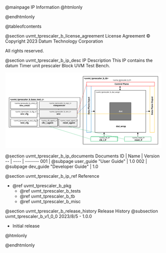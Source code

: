 @mainpage IP Information
@htmlonly
<div class="autonumbering">
@endhtmlonly


@tableofcontents


@section uvmt_tprescaler_b_license_agreement License Agreement
© Copyright 2023 Datum Technology Corporation

All rights reserved.


@section uvmt_tprescaler_b_ip_desc IP Description
This IP contains the datum Timer unit prescaler Block UVM Test Bench.

![Timer unit prescaler Block UVM Test Bench Block Diagram](tb_block_diagram.svg)


@section uvmt_tprescaler_b_ip_documents Documents
ID | Name | Version
-- | ---- | -------
001 | @subpage user_guide "User Guide" | 1.0
002 | @subpage dev_guide "Developer Guide" | 1.0


@section uvmt_tprescaler_b_ip_ref Reference
 * @ref uvmt_tprescaler_b_pkg
   * @ref uvmt_tprescaler_b_tests
   * @ref uvmt_tprescaler_b_tb
   * @ref uvmt_tprescaler_b_misc


@section uvmt_tprescaler_b_release_history Release History
@subsection uvmt_tprescaler_b_v1_0_0 2023/8/5 - 1.0.0
- Initial release


@htmlonly
</div>
@endhtmlonly